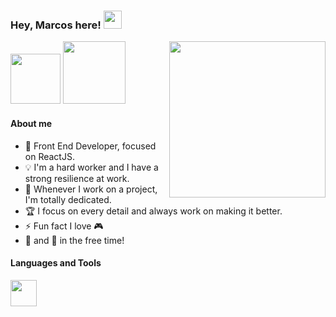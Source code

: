 ### Hey, Marcos here! <img src="https://raw.githubusercontent.com/MartinHeinz/MartinHeinz/master/wave.gif" width="29px"> 

<a href = "mailto:mvsouza7@gmail.com"><img src="https://img.shields.io/badge/-Gmail-%23333?style=for-the-badge&logo=gmail&logoColor=red" target="_blank" width="80px"></a >
<a href="https://www.linkedin.com/in/mvnulman" target="_blank"><img src="https://img.shields.io/badge/-LinkedIn-%230077B5?style=for-the-badge&logo=linkedin&logoColor=white" target="_blank" width="100px"></a> 
<img align="right" src="https://user-images.githubusercontent.com/63374582/158030462-4ba2aad4-fc5a-4434-ab99-46824c0644ce.png" width="250" />


#### About me

- 🚀 Front End Developer, focused on ReactJS.
- 💡 I'm a hard worker and I have a strong resilience at work.
- 🎯 Whenever I work on a project, I'm totally dedicated. 
- 🏆 I focus on every detail and always work on making it better.
- ⚡ Fun fact I love 🎮
- 🎸 and 📸 in the free time! 

#### Languages and Tools

 <img src="https://skillicons.dev/icons?i=html,css,js,react,nodejs,git,figma,ps,ai,bash,vscode" height="42"/>


